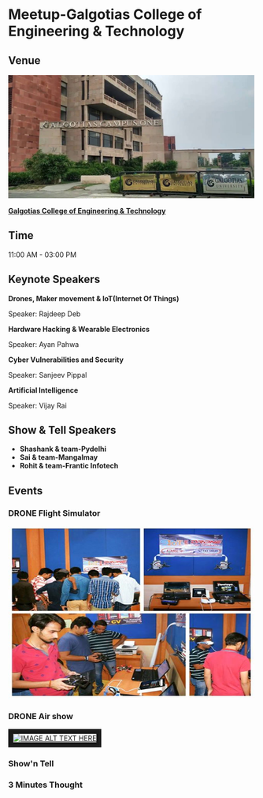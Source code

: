 # Meetup-Galgotias College of Engineering & Technology 
## Venue
<img src="Image/maxresdefault.jpg" height="250" width="500" >
 
[**Galgotias College of Engineering & Technology**](http://www.galgotiacollege.edu/gcet.asp)
## Time
11:00 AM - 03:00 PM
## Keynote Speakers
**Drones, Maker movement & IoT(Internet Of Things)**

Speaker: Rajdeep Deb

**Hardware Hacking  & Wearable Electronics** 

Speaker: Ayan Pahwa

**Cyber  Vulnerabilities and Security**

Speaker: Sanjeev Pippal

**Artificial Intelligence** 

Speaker: Vijay Rai

## Show & Tell Speakers
+ **Shashank & team-Pydelhi**
+ **Sai & team-Mangalmay**
+ **Rohit & team-Frantic Infotech**

 ## Events
 
 ### DRONE Flight Simulator
 <img src="Image/simulator.jpg" height="350" width="500" >
 
 ### DRONE Air show
<a href="http://www.youtube.com/watch?feature=player_embedded&v=9mrVgmxYpJw
" target="_blank"><img src="http://img.youtube.com/vi/9mrVgmxYpJw/0.jpg" 
alt="IMAGE ALT TEXT HERE" width="240" height="180" border="10" /></a>
 ### Show'n Tell
 ### 3 Minutes Thought

 
